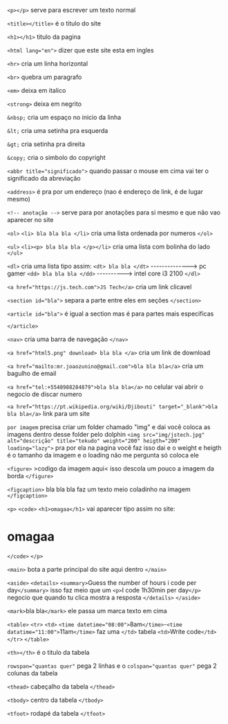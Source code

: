 `<p></p>` serve para escrever um texto normal

`<title></title>` é o titulo do site

`<h1></h1>` titulo da pagina

`<html lang="en">` dizer que este site esta em ingles

`<hr>` cria um linha horizontal

`<br>` quebra um paragrafo

`<em>` deixa em italico

`<strong>` deixa em negrito

`&nbsp;` cria um espaço no inicio da linha

`&lt;` cria uma setinha pra esquerda

`&gt;` cria setinha pra direita

`&copy;` cria o simbolo do copyright

`<abbr title="significado">` quando passar o mouse em cima vai ter o significado da abreviação

`<address>` é pra por um endereço (nao é endereço de link, é de lugar mesmo)

`<!-- anotação -->` serve para por anotações para si mesmo e que não vao aparecer no site

`<ol>`
`<li> bla bla bla </li>` cria uma lista ordenada por numeros
`</ol>`

`<ul>`
`<li><p> bla bla bla </p></li>` cria uma lista com bolinha do lado
`</ul>`

`<dl>`                                 cria uma lista tipo assim:
`<dt> bla bla </dt>` --------------> pc gamer
`<dd> bla bla bla </dd>` ---------->   intel core i3 2100
`</dl>`

`<a href="https://js.tech.com">JS Tech</a>` cria um link clicavel

`<section id="bla">`
                       separa a parte entre eles em seções
`</section>`

`<article id="bla">`     é igual a section mas é para partes mais especificas

`</article>`

`<nav>`
              cria uma barra de navegação
`</nav>`

`<a href="html5.png" download> bla bla </a>` cria um link de download

`<a href="mailto:mr.joaozunino@gmail.com">bla bla bla</a>` cria um bagulho de email

`<a href="tel:+5548988284879">bla bla bla</a>` no celular vai abrir o negocio de discar numero

`<a href="https://pt.wikipedia.org/wiki/Djibouti" target="_blank">bla bla bla</a>` link para um site

`por imagem` precisa criar um folder chamado "img" e dai você coloca as imagens dentro desse folder pelo dolphin
`<img src="img/jstech.jpg" alt="descrição" title="tekudo" weight="200" heigth="200" loading="lazy">` pra por ela na pagina você faz isso dai e o weight e heigth é o tamanho da imagem e o loading não me pergunta só coloca ele

`<figure>`
    >codigo da imagem aqui<      isso descola um pouco a imagem da borda
`</figure>`

`<figcaption>`
    bla bla bla       faz um texto meio coladinho na imagem
`</figcaption>`
 
 `<p>`
 `<code>`
 `<h1>omagaa</h1>`     vai aparecer tipo assim no site: <h1>omagaa</h1>
 `</code>`
 `</p>`

 `<main>`
  bota a parte principal do site aqui dentro
 `</main>`

 `<aside>`
    `<details>`
        `<summary>`Guess the number of hours i code per day`</summary>`   isso faz meio que um 
        `<p>`I code 1h30min per day`</p>`               negocio que quando tu clica mostra a resposta 
    `</details>`
    `</aside>`

`<mark>`bla bla`</mark>`    ele passa um marca texto em cima

`<table>`
        `<tr>`
            `<td>`
                `<time datetime="08:00">`8am`</time>`-`<time datatime="11:00">`11am`</time>`  faz uma 
            `</td>`                                                                          tabela
            `<td>`Write code`</td>`
        `</tr>`
`</table>`

`<th></th>` é o titulo da tabela

`rowspan="quantas quer"` pega 2 linhas e o `colspan="quantas quer"` pega 2 colunas da tabela

`<thead>`         cabeçalho da tabela
`</thead>`

`<tbody>`         centro da tabela
`</tbody>`

`<tfoot>`         rodapé da tabela
`</tfoot>`

